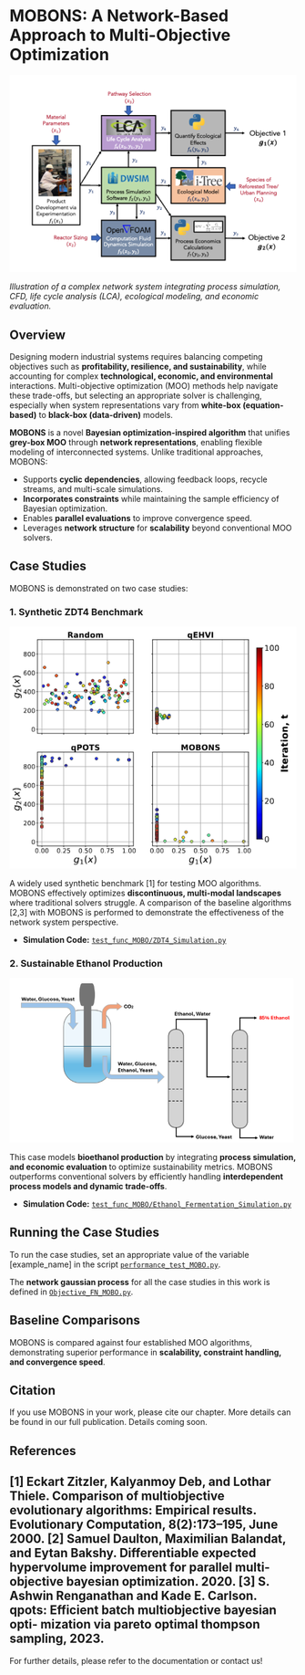 # MOBONS: A Network-Based Approach to Multi-Objective Optimization

![Network System](data_plot_MOBO/network_system.png)

*Illustration of a complex network system integrating process simulation, CFD, life cycle analysis (LCA), ecological modeling, and economic evaluation.*

## Overview
Designing modern industrial systems requires balancing competing objectives such as **profitability, resilience, and sustainability**, while accounting for complex **technological, economic, and environmental** interactions. Multi-objective optimization (MOO) methods help navigate these trade-offs, but selecting an appropriate solver is challenging, especially when system representations vary from **white-box (equation-based)** to **black-box (data-driven)** models. 

**MOBONS** is a novel **Bayesian optimization-inspired algorithm** that unifies **grey-box MOO** through **network representations**, enabling flexible modeling of interconnected systems. Unlike traditional approaches, MOBONS:
- Supports **cyclic dependencies**, allowing feedback loops, recycle streams, and multi-scale simulations.
- **Incorporates constraints** while maintaining the sample efficiency of Bayesian optimization.
- Enables **parallel evaluations** to improve convergence speed.
- Leverages **network structure** for **scalability** beyond conventional MOO solvers.

## Case Studies
MOBONS is demonstrated on two case studies:

### 1. Synthetic ZDT4 Benchmark
![ZDT4 Case Study](data_plot_MOBO/ZDT4_case_study.png)

A widely used synthetic benchmark [1] for testing MOO algorithms. MOBONS effectively optimizes **discontinuous, multi-modal landscapes** where traditional solvers struggle. A comparison of the baseline algorithms [2,3] with MOBONS is performed to demonstrate the effectiveness of the network system perspective.

- **Simulation Code:** [`test_func_MOBO/ZDT4_Simulation.py`](test_func_MOBO/ZDT4_Simulation.py)

### 2. Sustainable Ethanol Production
![Ethanol Case Study](data_plot_MOBO/Ethanol_case_study.png)

This case models **bioethanol production** by integrating **process simulation, and economic evaluation** to optimize sustainability metrics. MOBONS outperforms conventional solvers by efficiently handling **interdependent process models and dynamic trade-offs**.

- **Simulation Code:** [`test_func_MOBO/Ethanol_Fermentation_Simulation.py`](test_func_MOBO/Ethanol_Fermentation_Simulation.py)

## Running the Case Studies
To run the case studies, set an appropriate value of the variable [example_name] in the script [`performance_test_MOBO.py`](performance_test_MOBO.py). 

The **network gaussian process** for all the case studies in this work is defined in [`Objective_FN_MOBO.py`](Objective_FN_MOBO.py).

## Baseline Comparisons
MOBONS is compared against four established MOO algorithms, demonstrating superior performance in **scalability, constraint handling, and convergence speed**.

## Citation
If you use MOBONS in your work, please cite our chapter. More details can be found in our full publication. Details coming soon.

## References
[1] Eckart Zitzler, Kalyanmoy Deb, and Lothar Thiele. Comparison of multiobjective evolutionary
algorithms: Empirical results. Evolutionary Computation, 8(2):173–195, June 2000.
[2] Samuel Daulton, Maximilian Balandat, and Eytan Bakshy. Differentiable expected hypervolume
improvement for parallel multi-objective bayesian optimization. 2020.
[3] S. Ashwin Renganathan and Kade E. Carlson. qpots: Efficient batch multiobjective bayesian opti-
mization via pareto optimal thompson sampling, 2023.
---
For further details, please refer to the documentation or contact us!

